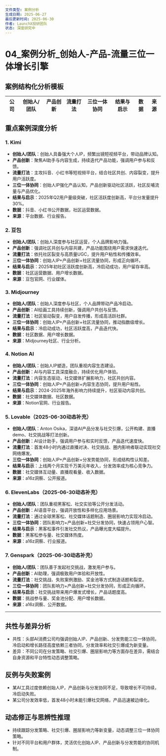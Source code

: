 ```yaml
---
文件类型: 案例分析
生成日期: 2025-06-27
最后更新时间: 2025-06-30
作者: LaunchX投研团队
状态: 深度研究中
---
```


# 04_案例分析_创始人-产品-流量三位一体增长引擎

## 案例结构化分析模板
| 公司 | 创始人/团队 | 产品创新 | 流量打法 | 三位一体协同 | 结果与启示 | 数据 | 来源 |
|------|-------------|----------|----------|--------------|------------|------|------|

## 重点案例深度分析

### 1. Kimi
- **创始人/团队**：创始人具备强大个人IP，频繁出镜短视频平台，带动品牌认知。
- **产品创新**：聚焦AI助手与内容生成，持续迭代产品功能，强调用户参与和反馈。
- **流量打法**：主攻抖音、小红书等短视频平台，结合社区共创、内容裂变，提升用户活跃度。
- **三位一体协同**：创始人IP强化产品认知，产品创新驱动社区活跃，社区反哺流量与产品优化。
- **结果与启示**：2025年Q2用户量级突破，社区活跃度创新高，平台分发量提升30%。
- **数据**：抖音、小红书公开数据，社区运营数据。
- **来源**：平台数据、行业报告。

### 2. 豆包
- **创始人/团队**：创始人深度参与社区运营，个人品牌影响力强。
- **产品创新**：强调社区共创与内容共建，产品功能围绕用户需求快速迭代。
- **流量打法**：依托社区裂变与高质量UGC，提升用户粘性和传播效率。
- **三位一体协同**：创始人IP+产品创新+社区流量协同，形成正向循环。
- **结果与启示**：2025年初社区活跃度创新高，冷启动成功，用户留存率高。
- **数据**：社区运营数据、用户增长数据。
- **来源**：豆包官网、行业媒体。

### 3. Midjourney
- **创始人/团队**：创始人深度参与社区，个人品牌带动产品冷启动。
- **产品创新**：AI绘画工具持续创新，强调用户共创与反馈。
- **流量打法**：社区驱动裂变，用户自发传播，形成高活跃社群。
- **三位一体协同**：创始人IP+产品创新+社区流量协同，推动指数级增长。
- **结果与启示**：冷启动成功，社区活跃度高，产品迭代快。
- **数据**：社区数据、用户增长数据。
- **来源**：Midjourney社区、行业分析。

### 4. Notion AI
- **创始人/团队**：创始人IP塑造，团队重视内容生态建设。
- **产品创新**：AI与内容工具深度融合，持续优化用户体验。
- **流量打法**：内容生态驱动，社交媒体扩展影响力，社区共创内容。
- **三位一体协同**：创始人IP+产品创新+内容生态协同，提升用户粘性。
- **结果与启示**：2024-2025年海外影响力持续提升，社区驱动内容共创。
- **数据**：社交媒体数据、社区数据。
- **来源**：Notion官网、行业报告。

### 5. Lovable（2025-06-30动态补充）
- **创始人/团队**：Anton Osika，深谙AI产品分发与社交引爆，公开构建、直播demo、社交挑战等打法创新。
- **产品创新**：AI设计助手，强调用户参与和实时反馈，产品迭代速度快。
- **流量打法**：首发48小时内通过直播对决、社交挑战、圈内影响者联动实现社交网络爆发。
- **三位一体协同**：创始人IP+产品创新+分发势能协同，形成结构性认知差。
- **结果与启示**：上线两个月实现千万美元年收入，分发效率成为核心竞争力。
- **数据**：社交媒体互动量、直播观看量、收入数据。
- **来源**：a16z洞察、公开报道。

### 6. ElevenLabs（2025-06-30动态补充）
- **创始人/团队**：团队重视黑客松、社交实验等公开分发活动。
- **产品创新**：AI语音平台，强调开放性和多样化应用场景。
- **流量打法**：通过全球黑客松、社交媒体话题制造、圈层影响力实现冷启动。
- **三位一体协同**：团队影响力+产品创新+社交分发协同，快速占领用户心智。
- **结果与启示**：黑客松事件引发社交热议，产品曝光度大幅提升。
- **数据**：黑客松参与量、社交媒体热度。
- **来源**：a16z洞察、行业报道。

### 7. Genspark（2025-06-30动态补充）
- **创始人/团队**：团队善于发起社交挑战，激发用户参与。
- **产品创新**：AI助理，强调极致用户体验和开放性。
- **流量打法**：社交挑战、失败案例激励、奖金池等方式制造话题和裂变。
- **三位一体协同**：团队影响力+产品创新+社交分发协同，形成正向循环。
- **结果与启示**：社交挑战带来用户爆发式增长，产品话题度高。
- **数据**：挑战参与量、奖金池分配、用户增长数据。
- **来源**：a16z洞察、公开数据。

---

## 共性与差异分析
- 共性：头部AI消费公司均强调创始人IP、产品创新、分发势能三位一体协同，冷启动和增长路径高度依赖三者协同，分发效率和社交引爆成为新变量。
- 差异：不同公司在分发策略、社交引爆、圈层影响力等方面存在差异，需结合自身资源和平台特性动态调整策略。

## 反例与失败案例
- 某AI工具过度依赖创始人IP，产品创新与分发协同不足，导致增长不可持续，冷启动失败。
- 某公司分发效率低，首发48小时未能引爆社交网络，产品迅速被边缘化。

## 动态修正与思辨性推理
- 持续跟踪分发策略、社交引爆、圈层影响力等新变量，动态调整三位一体协同策略。
- 针对不同平台和用户群体，灵活优化创始人IP、产品创新与分发势能的协同机制。
